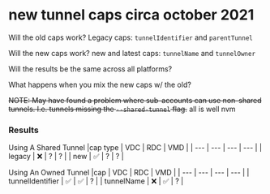 # new tunnel caps circa october 2021
Will the old caps work? 
Legacy caps: `tunnelIdentifier` and `parentTunnel`

Will the new caps work? 
new and latest caps: `tunnelName` and `tunnelOwner`

Will the results be the same across all platforms?

What happens when you mix the new caps w/ the old?


~~NOTE: May have found a problem where sub-accounts can use non-shared tunnels. I.e. tunnels missing the `--shared-tunnel` flag.~~ all is well nvm

### Results

Using A  Shared Tunnel
|cap type | VDC | RDC | VMD |
| --- | --- | --- | --- |
| legacy | :x: | ? | ? |
| new | :white_check_mark: | ? | ? |


Using An Owned Tunnel
|cap | VDC | RDC | VMD |
| --- | --- | --- | --- |
| tunnelIdentifier | :white_check_mark: | :white_check_mark: | ? |
| tunnelName       | :x: | :white_check_mark: | ? |